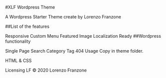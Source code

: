 #XLF Wordpress Theme

A Wordpress Starter Theme create by Lorenzo Franzone

##List of the features

Responsive
Custom Menu
Featured Image
Localization Ready
##Wordpress functionality

Single
Page
Search
Category
Tag
404
Usage
Copy in theme folder.

HTML & CSS

Licensing
LF © 2020 Lorenzo Franzone
